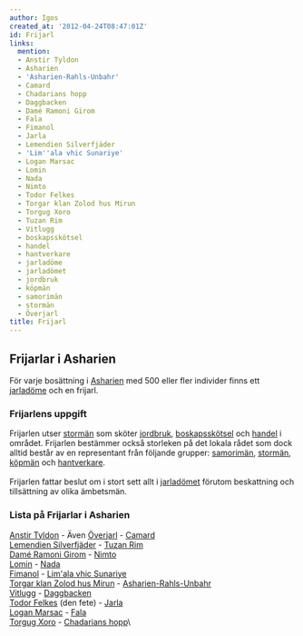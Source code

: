 ```yaml
---
author: Igos
created_at: '2012-04-24T08:47:01Z'
id: Frijarl
links:
  mention:
  - Anstir Tyldon
  - Asharien
  - 'Asharien-Rahls-Unbahr'
  - Camard
  - Chadarians hopp
  - Daggbacken
  - Damé Ramoni Girom
  - Fala
  - Fimanol
  - Jarla
  - Lemendien Silverfjäder
  - 'Lim''ala vhic Sunariye'
  - Logan Marsac
  - Lomin
  - Nada
  - Nimto
  - Todor Felkes
  - Torgar klan Zolod hus Mirun
  - Torgug Xoro
  - Tuzan Rim
  - Vitlugg
  - boskapsskötsel
  - handel
  - hantverkare
  - jarladöme
  - jarladömet
  - jordbruk
  - köpmän
  - samorimän
  - stormän
  - Överjarl
title: Frijarl
---
```


Frijarlar i Asharien
--------------------

För varje bosättning i [Asharien] med 500 eller fler individer finns ett [jarladöme] och en frijarl.

### Frijarlens uppgift

Frijarlen utser [stormän] som sköter [jordbruk], [boskapsskötsel] och [handel] i området. Frijarlen
bestämmer också storleken på det lokala rådet som dock alltid består av en representant från
följande grupper: [samorimän], [stormän], [köpmän] och [hantverkare].\
\
Frijarlen fattar beslut om i stort sett allt i [jarladömet] förutom beskattning och tillsättning av
olika ämbetsmän.

### Lista på Frijarlar i Asharien

[Anstir Tyldon] - Även [Överjarl] - [Camard][]\
[Lemendien Silverfjäder] - [Tuzan Rim][]\
[Damé Ramoni Girom] - [Nimto][]\
[Lomin] - [Nada][]\
[Fimanol] - [Lim'ala vhic Sunariye][]\
[Torgar klan Zolod hus Mirun] - [Asharien-Rahls-Unbahr][]\
[Vitlugg] - [Daggbacken][]\
[Todor Felkes] (den fete) - [Jarla][]\
[Logan Marsac] - [Fala][]\
[Torgug Xoro] - [Chadarians hopp]\

  [Asharien]: Asharien
  [jarladöme]: jarladöme
  [stormän]: stormän
  [jordbruk]: jordbruk
  [boskapsskötsel]: boskapsskötsel
  [handel]: handel
  [samorimän]: samorimän
  [köpmän]: köpmän
  [hantverkare]: hantverkare
  [jarladömet]: jarladömet
  [Anstir Tyldon]: Anstir_Tyldon
  [Överjarl]: Överjarl
  [Camard]: Camard
  [Lemendien Silverfjäder]: Lemendien_Silverfjäder
  [Tuzan Rim]: Tuzan_Rim
  [Damé Ramoni Girom]: Damé_Ramoni_Girom
  [Nimto]: Nimto
  [Lomin]: Lomin
  [Nada]: Nada
  [Fimanol]: Fimanol
  [Lim'ala vhic Sunariye]: Limala_vhic_Sunariye
  [Torgar klan Zolod hus Mirun]: Torgar_klan_Zolod_hus_Mirun
  [Asharien-Rahls-Unbahr]: Asharien-Rahls-Unbahr
  [Vitlugg]: Vitlugg
  [Daggbacken]: Daggbacken
  [Todor Felkes]: Todor_Felkes
  [Jarla]: Jarla
  [Logan Marsac]: Logan_Marsac
  [Fala]: Fala
  [Torgug Xoro]: Torgug_Xoro
  [Chadarians hopp]: Chadarians_hopp